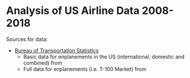 # Analysis of US Airline Data 2008-2018

Sources for data:

- [Bureau of Transportation Statistics](http://www.rita.dot.gov/bts/)
    - Basic data for enplanements in the US (international, domestic and combined) from [](http://www.transtats.bts.gov/osea/seasonaladjustment/?PageVar=AIR_RPM_TSI)
    - Full data for enplanements (i.e. T-100 Market) from [](http://www.transtats.bts.gov/DL_SelectFields.asp?Table_ID=292&DB_Short_Name=Air%20Carriers)


